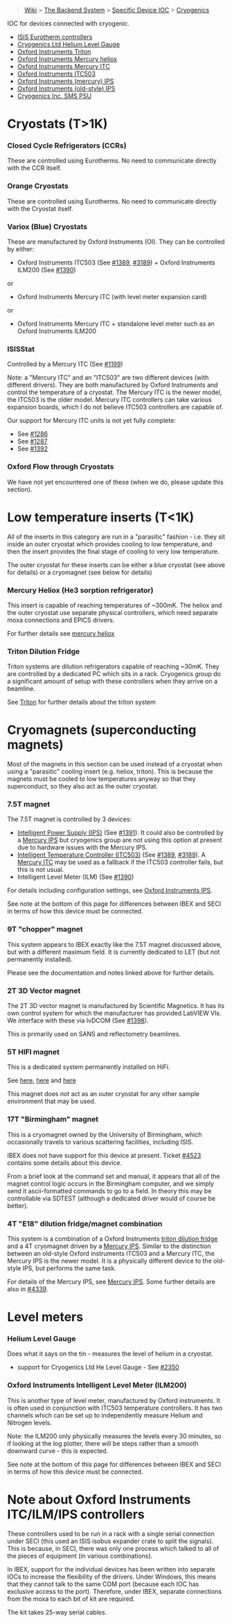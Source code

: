 > [Wiki](Home) > [The Backend System](The-Backend-System) > [Specific Device IOC](Specific-Device-IOC) > [Cryogenics](Cryogenics)

IOC for devices connected with cryogenic.

* [ISIS Eurotherm controllers](Eurotherm)
* [Cryogenics Ltd Helium Level Gauge](Cryogenics-Ltd-Helium-Level-Gauge)
* [Oxford Instruments Triton](Triton)
* [Oxford Instruments Mercury heliox](Mercury-Heliox)
* [Oxford Instruments Mercury ITC](https://github.com/ISISComputingGroup/ibex_developers_manual/wiki/MercuryiTC)
* [Oxford Instruments ITC503](https://github.com/ISISComputingGroup/ibex_developers_manual/wiki/ITC-503)
* [Oxford Instruments (mercury) IPS](Oxford-Instruments-Mercury-IPS)
* [Oxford Instruments (old-style) IPS](Oxford-Instruments-IPS)
* [Cryogenics Inc. SMS PSU](Cryogenic-SMS-PSU)

# Cryostats (T>1K)

### Closed Cycle Refrigerators (CCRs)
These are controlled using Eurotherms.  No need to communicate directly with the CCR itself.

### Orange Cryostats
These are controlled using Eurotherms.  No need to communicate directly with the Cryostat itself.

### Variox (Blue) Cryostats
These are manufactured by Oxford Instruments (OI).  They can be controlled by either: 
   * Oxford Instruments ITC503 (See [#1389](https://github.com/ISISComputingGroup/IBEX/issues/1389), [#3189](https://github.com/ISISComputingGroup/IBEX/issues/3189)) + Oxford Instruments ILM200 (See [#1390](https://github.com/ISISComputingGroup/IBEX/issues/1390))

or 
   * Oxford Instruments Mercury ITC (with level meter expansion card)

or
   * Oxford Instruments Mercury ITC + standalone level meter such as an Oxford Instruments ILM200

### ISISStat

Controlled by a Mercury ITC (See [#1199](https://github.com/ISISComputingGroup/IBEX/issues/1199))

Note: a "Mercury ITC" and an "ITC503" are two different devices (with different drivers). They are both manufactured by Oxford Instruments and control the temperature of a cryostat. The Mercury ITC is the newer model, the ITC503 is the older model. Mercury ITC controllers can take various expansion boards, which I do not believe ITC503 controllers are capable of.

Our support for Mercury ITC units is not yet fully complete:
* See [#1286](https://github.com/ISISComputingGroup/IBEX/issues/1286)
* See [#1287](https://github.com/ISISComputingGroup/IBEX/issues/1287)
* See [#1392](https://github.com/ISISComputingGroup/IBEX/issues/1392)

### Oxford Flow through Cryostats

We have not yet encountered one of these (when we do, please update this section).

# Low temperature inserts (T<1K)

All of the inserts in this category are run in a "parasitic" fashion - i.e. they sit inside an outer cryostat which provides cooling to low temperature, and then the insert provides the final stage of cooling to very low temperature.

The outer cryostat for these inserts can be either a blue cryostat (see above for details) or a cryomagnet (see below for details)

### Mercury Heliox (He3 sorption refrigerator)

This insert is capable of reaching temperatures of ~300mK. The heliox and the outer cryostat use separate physical controllers, which need separate moxa connections and EPICS drivers.

For further details see [mercury heliox](Mercury-Heliox)

### Triton Dilution Fridge

Triton systems are dilution refrigerators capable of reaching ~30mK. They are controlled by a dedicated PC which sits in a rack. Cryogenics group do a significant amount of setup with these controllers when they arrive on a beamline.

See [Triton](Triton) for further details about the triton system

# Cryomagnets (superconducting magnets)

Most of the magnets in this section can be used instead of a cryostat when using a "parasitic" cooling insert (e.g. heliox, triton). This is because the magnets must be cooled to low temperatures anyway so that they superconduct, so they also act as the outer cryostat.

### 7.5T magnet

The 7.5T magnet is controlled by 3 devices:
   * [Intelligent Power Supply (IPS)](Oxford-Instruments-IPS) (See [#1391](https://github.com/ISISComputingGroup/IBEX/issues/1391)). It could also be controlled by a [Mercury IPS](Oxford-Instruments-Mercury-IPS) but cryogenics group are not using this option at present due to hardware issues with the Mercury IPS.
   * [Intelligent Temperature Controller (ITC503)](ITC-503) (See [#1389](https://github.com/ISISComputingGroup/IBEX/issues/1389), [#3189](https://github.com/ISISComputingGroup/IBEX/issues/3189)). A [Mercury ITC](MercuryiTC) may be used as a fallback if the ITC503 controller fails, but this is not usual. 
   * Intelligent Level Meter (ILM) (See [#1390](https://github.com/ISISComputingGroup/IBEX/issues/1390))

For details including configuration settings, see [Oxford Instruments IPS](Oxford-Instruments-IPS).

See note at the bottom of this page for differences between IBEX and SECI in terms of how this device must be connected.

### 9T "chopper" magnet 

This system appears to IBEX exactly like the 7.5T magnet discussed above, but with a different maximum field. It is currently dedicated to LET (but not permanently installed). 

Please see the documentation and notes linked above for further details.

### 2T 3D Vector magnet 

The 2T 3D vector magnet is manufactured by Scientific Magnetics. It has its own control system for which the manufacturer has provided LabVIEW VIs. We interface with these via lvDCOM (See [#1398](https://github.com/ISISComputingGroup/IBEX/issues/1398)).

This is primarily used on SANS and reflectometry beamlines.

### 5T HIFI magnet

This is a dedicated system permanently installed on HiFi.

See [here](https://github.com/ISISComputingGroup/ibex_developers_manual/wiki/Cryogenic-Inc-Systems), [here](https://github.com/ISISComputingGroup/ibex_developers_manual/wiki/Cryogenic-SMS-PSU) and [here](https://github.com/ISISComputingGroup/IBEX/wiki/HIFI_CRYOMAG-Instrument-Details)

This magnet does *not* act as an outer cryostat for any other sample environment that may be used.

### 17T "Birmingham" magnet

This is a cryomagnet owned by the University of Birmingham, which occasionally travels to various scattering facilities, including ISIS.

IBEX does not have support for this device at present. Ticket [#4523](https://github.com/ISISComputingGroup/IBEX/issues/4523) contains some details about this device.

From a brief look at the command set and manual, it appears that all of the magnet control logic occurs in the Birmingham computer, and we simply send it ascii-formatted commands to go to a field. In theory this may be controllable via SDTEST (although a dedicated driver would of course be better).

### 4T "E18" dilution fridge/magnet combination

This system is a combination of a Oxford Instruments [triton dilution fridge](Triton) and a 4T cryomagnet driven by a [Mercury IPS](Oxford-Instruments-Mercury-IPS). Similar to the distinction between an old-style Oxford instruments ITC503 and a Mercury ITC, the Mercury IPS is the newer model. It is a physically different device to the old-style IPS, but performs the same task.

For details of the Mercury IPS, see [Mercury IPS](Oxford-Instruments-Mercury-IPS). Some further details are also in [#4339](https://github.com/ISISComputingGroup/IBEX/issues/4339).

# Level meters

### Helium Level Gauge
Does what it says on the tin - measures the level of helium in a cryostat.
   * support for Cryogenics Ltd He Level Gauge  - See [#2350](https://github.com/ISISComputingGroup/IBEX/issues/2350)

### Oxford Instruments Intelligent Level Meter (ILM200)

This is another type of level meter, manufactured by Oxford instruments. It is often used in conjunction with ITC503 temperature controllers. It has two channels which can be set up to independently measure Helium and Nitrogen levels.

Note: the ILM200 only physically measures the levels every 30 minutes, so if looking at the log plotter, there will be steps rather than a smooth downward curve - this is expected.

See note at the bottom of this page for differences between IBEX and SECI in terms of how this device must be connected.

# Note about Oxford Instruments ITC/ILM/IPS controllers

These controllers used to be run in a rack with a single serial connection under SECI (this used an ISIS isobus expander crate to split the signals). This is because, in SECI, there was only one process which talked to all of the pieces of equipment (in various combinations).

In IBEX, support for the individual devices has been written into separate IOCs to increase the flexibility of the drivers. Under Windows, this means that they cannot talk to the same COM port (because each IOC has exclusive access to the port). Therefore, under IBEX, separate connections from the moxa to each bit of kit are required.

The kit takes 25-way serial cables.
